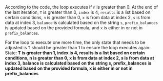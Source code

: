 According to the code, the loop executes if `n` is greater than 0. At the end of the last iteration, `T` is greater than 0, `index` is 4, `results` is a list based on certain conditions, `n` is greater than 0, `x` is from data at index 2, `s` is from data at index 3, `balance` is calculated based on the string `s`, `prefix_balances` is updated based on the provided formula, and `x` is either in or not in `prefix_balances`.

For the loop to execute one more time, the only state that needs to be adjusted is `T` should be greater than 1 to ensure the loop executes again.
State: **T is greater than 1, index is 4, results is a list based on certain conditions, n is greater than 0, x is from data at index 2, s is from data at index 3, balance is calculated based on the string s, prefix_balances is updated based on the provided formula, x is either in or not in prefix_balances**